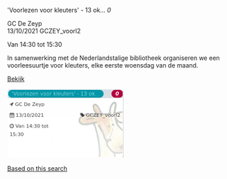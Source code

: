 'Voorlezen voor kleuters' - 13 ok... *0*

GC De Zeyp  
13/10/2021 GCZEY\_voorl2  

Van 14:30 tot 15:30

  

In samenwerking met de Nederlandstalige bibliotheek organiseren we een voorleesuurtje voor kleuters, elke eerste woensdag van de maand.  

[Bekijk](https://tickets.vgc.be/ticketingActivity/subscribe/GCZEY_voorl2)

![](64049.png)

[Based on this search](https://tickets.vgc.be/activity/index?&vrijeplaatsen=1&Age%5B%5D=3%2C4&entity=276)